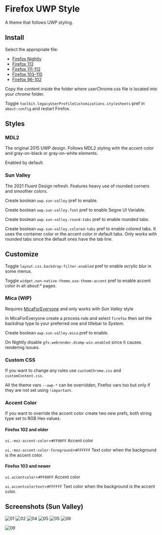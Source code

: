 # Firefox UWP Style

A theme that follows UWP styling.

## Install

Select the appropriate file:

- [Firefox Nightly](https://github.com/Guerra24/Firefox-UWP-Style/archive/refs/heads/nightly.zip)
- [Firefox 113](https://github.com/Guerra24/Firefox-UWP-Style/archive/refs/heads/firefox-113.zip)
- [Firefox 111-112](https://github.com/Guerra24/Firefox-UWP-Style/archive/refs/heads/firefox-111.zip)
- [Firefox 103-110](https://github.com/Guerra24/Firefox-UWP-Style/archive/refs/heads/firefox-103.zip)
- [Firefox 96-102](https://github.com/Guerra24/Firefox-UWP-Style/archive/refs/heads/firefox-96.zip)

Copy the content inside the folder where userChrome.css file is located into your *chrome* folder.

Toggle `toolkit.legacyUserProfileCustomizations.stylesheets` pref in `about:config` and restart Firefox.


## Styles

### MDL2

The original 2015 UWP design. Follows MDL2 styling with the accent color and gray-on-black or gray-on-white elements.

Enabled by default.

### Sun Valley

The 2021 Fluent Design refresh. Features heavy use of rounded corners and smoother colors.

Create boolean `uwp.sun-valley` pref to enable.

Create boolean `uwp.sun-valley.font` pref to enable Segoe UI Variable.

Create boolean `uwp.sun-valley.round-tabs` pref to enable rounded tabs.

Create boolean `uwp.sun-valley.colored-tabs` pref to enable colored tabs. It uses the container color or the accent color in default tabs. Only works with rounded tabs since the default ones have the tab line.

## Customize

Toggle `layout.css.backdrop-filter.enabled` pref to enable *acrylic blur* in some menus.

Toggle `widget.non-native-theme.use-theme-accent` pref to enable accent color in all *about:\** pages.

### Mica (WIP)

Requires [MicaForEveryone](https://github.com/MicaForEveryone/MicaForEveryone) and only works with *Sun Valley* style

In MicaForEveryone create a process rule and select `firefox` then set the backdrop type to your preferred one and titlebar to *System*.

Create boolean `uwp.sun-valley.mica` pref to enable.

On Nightly disable `gfx.webrender.dcomp-win.enabled` since it causes rendering issues.

### Custom CSS

If you want to change any rules use `customChrome.css` and `customContent.css`.

All the theme vars `--uwp-*` can be overridden, Firefox vars too but only if they are not set using `!important`.

### Accent Color

If you want to override the accent color create two new prefs, both string type set to RGB Hex values.

#### Firefox 102 and older

`ui.-moz-accent-color`=`#FF00FF` Accent color

`ui.-moz-accent-color-foreground`=`#FFFFFF` Text color when the background is the accent color.

#### Firefox 103 and newer

`ui.accentcolor`=`#FF00FF` Accent color

`ui.accentcolortext`=`#FFFFFF` Text color when the background is the accent color.

## Screenshots (Sun Valley)

![01](https://s3.guerra24.net/projects/firefox-uwp/screenshots/01.png)
![02](https://s3.guerra24.net/projects/firefox-uwp/screenshots/02.png)
![04](https://s3.guerra24.net/projects/firefox-uwp/screenshots/03.png)
![05](https://s3.guerra24.net/projects/firefox-uwp/screenshots/04.png)
![05](https://s3.guerra24.net/projects/firefox-uwp/screenshots/05.png)
![06](https://s3.guerra24.net/projects/firefox-uwp/screenshots/06.png)
<!---
![07](https://s3.guerra24.net/projects/firefox-uwp/screenshots/07.png)
![08](https://s3.guerra24.net/projects/firefox-uwp/screenshots/08.png)
-->
![09](https://s3.guerra24.net/projects/firefox-uwp/screenshots/09.png)
